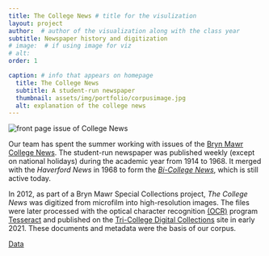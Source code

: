 ```yaml
---
title: The College News # title for the visulization
layout: project
author:  # author of the visualization along with the class year 
subtitle: Newspaper history and digitization
# image:  # if using image for viz
# alt:
order: 1 

caption: # info that appears on homepage
  title: The College News
  subtitle: A student-run newspaper
  thumbnail: assets/img/portfolio/corpusimage.jpg
  alt: explanation of the college news
---
```


<img class="img-fluid d-block mx-auto w-50" src="{{ site.baseurl }}/assets/img/portfolio/corpusimage.jpg" alt="front page issue of College News">

Our team has spent the summer working with issues of the [Bryn Mawr College News](https://digitalcollections.tricolib.brynmawr.edu/collections/bryn-mawr-college-news). The student-run newspaper was published weekly (except on national holidays) during the academic year from 1914 to 1968. It merged with the *Haverford News* in 1968 to form the *[Bi-College News](https://bicollegenews.com)*, which is still active today.

In 2012, as part of a Bryn Mawr Special Collections project, *The College News* was digitized from microfilm into high-resolution images. The files were later processed with the optical character recognition [(OCR)](https://searchcontentmanagement.techtarget.com/definition/OCR-optical-character-recognition) program [Tesseract](https://github.com/tesseract-ocr/tesseract) and published on the [Tri-College Digital Collections](https://digitalcollections.tricolib.brynmawr.edu/collections/bryn-mawr-college-news) site in early 2021. These documents and metadata were the basis of our corpus.

<!--  
Insert your description for the project here.
--> 

<a class="btn btn-primary btn-xl text-uppercase js-scroll-trigger" href="{{ site.baseurl }}/projects/data.html">Data</a>


